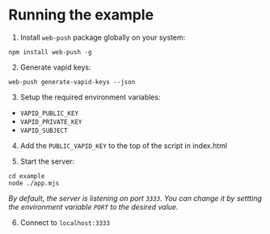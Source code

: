 # Running the example

1. Install `web-push` package globally on your system: 

```shell
npm install web-push -g
```

2. Generate vapid keys:

```shell
web-push generate-vapid-keys --json
```

3. Setup the required environment variables: 

* `VAPID_PUBLIC_KEY`
* `VAPID_PRIVATE_KEY`
* `VAPID_SUBJECT`

4. Add the `PUBLIC_VAPID_KEY` to the top of the script in index.html

5. Start the server:

```shell
cd example
node ./app.mjs
```

_By default, the server is listening on port `3333`. You can change it by settting the environment variable `PORT` to the desired value._

6. Connect to `localhost:3333`